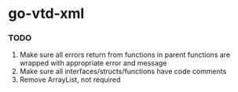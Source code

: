 # go-vtd-xml

### TODO
1. Make sure all errors return from functions in parent functions are wrapped with appropriate error and message
2. Make sure all interfaces/structs/functions have code comments
3. Remove ArrayList, not required